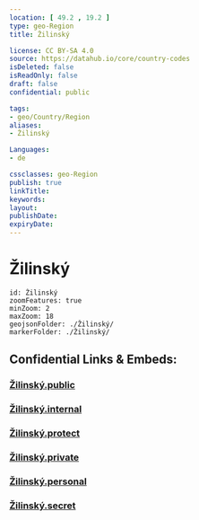 ```yaml
---
location: [ 49.2 , 19.2 ] 
type: geo-Region
title: Žilinský

license: CC BY-SA 4.0
source: https://datahub.io/core/country-codes
isDeleted: false
isReadOnly: false
draft: false
confidential: public

tags:
- geo/Country/Region
aliases:
- Žilinský

Languages:
- de

cssclasses: geo-Region
publish: true
linkTitle: 
keywords: 
layout: 
publishDate: 
expiryDate: 
---
```


# Žilinský

```leaflet
id: Žilinský
zoomFeatures: true 
minZoom: 2 
maxZoom: 18
geojsonFolder: ./Žilinský/
markerFolder: ./Žilinský/
```


## Confidential Links & Embeds: 

### [Žilinský.public](/_public/\Earth\Continent\Europe\Europe~Central\Slovakia\Regions~SlovakiaŽilinský.public.md) 

### [Žilinský.internal](/_internal/\Earth\Continent\Europe\Europe~Central\Slovakia\Regions~SlovakiaŽilinský.internal.md) 

### [Žilinský.protect](/_protect/\Earth\Continent\Europe\Europe~Central\Slovakia\Regions~SlovakiaŽilinský.protect.md) 

### [Žilinský.private](/_private/\Earth\Continent\Europe\Europe~Central\Slovakia\Regions~SlovakiaŽilinský.private.md) 

### [Žilinský.personal](/_personal/\Earth\Continent\Europe\Europe~Central\Slovakia\Regions~SlovakiaŽilinský.personal.md) 

### [Žilinský.secret](/_secret/\Earth\Continent\Europe\Europe~Central\Slovakia\Regions~SlovakiaŽilinský.secret.md)

